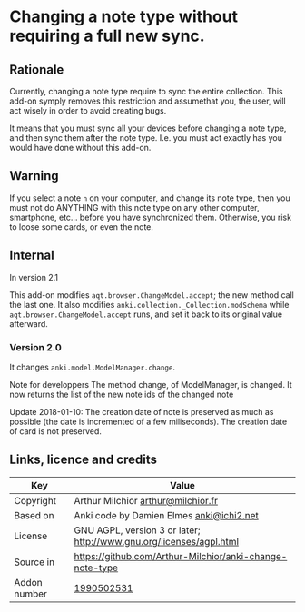 # Changing a note type without requiring a full new sync.
## Rationale
Currently, changing a note type require to sync the entire collection. This add-on symply removes this restriction and assumethat you, the user, will act wisely in order to avoid creating bugs.

It means that you must sync all your devices before changing a note type, and then sync them after the note type. I.e. you must act exactly has you would have done without this add-on.

## Warning
If you select a note `n` on your computer, and change its note type,
then you must not do ANYTHING with this note type on any other
computer, smartphone, etc... before you have synchronized
them. Otherwise, you risk to loose some cards, or even the note.

## Internal
In version 2.1

This add-on modifies `aqt.browser.ChangeModel.accept`; the new method
call the last one. It also modifies
`anki.collection._Collection.modSchema` while
`aqt.browser.ChangeModel.accept` runs, and set it back to its original
value afterward.

### Version 2.0
It changes `anki.model.ModelManager.change`.

Note for developpers
The method change, of ModelManager, is changed. It now returns the list of the new note ids of the changed note

Update 2018-01-10: The creation date of note is preserved as much as possible (the date is incremented of a few miliseconds). The creation date of card is not preserved.


## Links, licence and credits

Key         |Value
------------|-------------------------------------------------------------------
Copyright   | Arthur Milchior <arthur@milchior.fr>
Based on    | Anki code by Damien Elmes <anki@ichi2.net>
License     | GNU AGPL, version 3 or later; http://www.gnu.org/licenses/agpl.html
Source in   | https://github.com/Arthur-Milchior/anki-change-note-type
Addon number| [1990502531](https://ankiweb.net/shared/info/1990502531)
